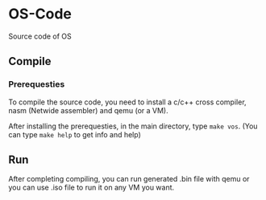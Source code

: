 # OS-Code
Source code of OS

## Compile
### Prerequesties
To compile the source code, you need to install a c/c++ cross compiler, nasm (Netwide assembler) and qemu (or a VM).    
    
After installing the prerequesties, in the main directory, type `make vos`. (You can type `make help` to get info and help)

## Run
After completing compiling, you can run generated .bin file with qemu or you can use .iso file to run it on any VM you want.
